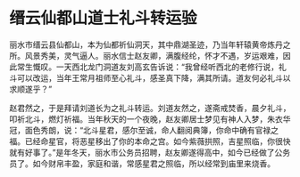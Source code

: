 # 缙云仙都山道士礼斗转运验

丽水市缙云县仙都山，本为仙都祈仙洞天，其中鼎湖圣迹，乃当年轩辕黄帝炼丹之所。风景秀美，灵气逼人。丽水信士赵友卿，满腹经纶，怀才不遇，岁运艰难，因此常生慨叹。一天西北龙门洞道友刘高玄告诉说：“我曾经听西北的老修行说，礼斗可以改运，当年王常月祖师至心礼斗，感圣真下降，满其所请。道友何必礼斗以求顺遂乎？”

赵君然之，于是拜请刘道长为之礼斗转运。刘道友然之，遂斋戒焚香，晨夕礼斗，叩祈北斗，燃灯祈福。当年秋天的一个夜晚，赵友卿居士梦见有神人入梦，朱衣华冠，面色秀朗，说：“北斗星君，感尔至诚，命人翻阅典簿，你命中确有官禄之福。已经命星官，将恶星移出了你的本命之宫。如今紫薇拱照，吉星照临，你很快就有好事了。”是年冬天，丽水市公务员招聘，赵友卿遂得高中，如今已经做了公务员了。如今财帛丰盈，家庭和谐，常感星君之照临，所以经常到庙里来烧香。
